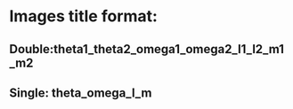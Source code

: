 # Images title format:  

## Double:theta1_theta2_omega1_omega2_l1_l2_m1_m2  

## Single: theta_omega_l_m
